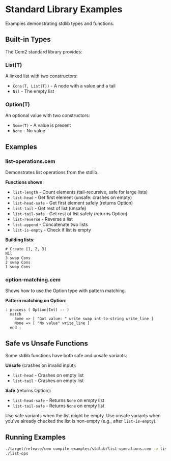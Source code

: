# Standard Library Examples

Examples demonstrating stdlib types and functions.

## Built-in Types

The Cem2 standard library provides:

### List(T)
A linked list with two constructors:
- `Cons(T, List(T))` - A node with a value and a tail
- `Nil` - The empty list

### Option(T)
An optional value with two constructors:
- `Some(T)` - A value is present
- `None` - No value

## Examples

### list-operations.cem
Demonstrates list operations from the stdlib.

**Functions shown**:
- `list-length` - Count elements (tail-recursive, safe for large lists)
- `list-head` - Get first element (unsafe: crashes on empty)
- `list-head-safe` - Get first element safely (returns Option)
- `list-tail` - Get rest of list (unsafe)
- `list-tail-safe` - Get rest of list safely (returns Option)
- `list-reverse` - Reverse a list
- `list-append` - Concatenate two lists
- `list-is-empty` - Check if list is empty

**Building lists**:
```cem
# Create [1, 2, 3]
Nil
3 swap Cons
2 swap Cons
1 swap Cons
```

### option-matching.cem
Shows how to use the Option type with pattern matching.

**Pattern matching on Option**:
```cem
: process ( Option(Int) -- )
  match
    Some => [ "Got value: " write swap int-to-string write_line ]
    None => [ "No value" write_line ]
  end ;
```

## Safe vs Unsafe Functions

Some stdlib functions have both safe and unsafe variants:

**Unsafe** (crashes on invalid input):
- `list-head` - Crashes on empty list
- `list-tail` - Crashes on empty list

**Safe** (returns Option):
- `list-head-safe` - Returns `None` on empty list
- `list-tail-safe` - Returns `None` on empty list

Use safe variants when the list might be empty. Use unsafe variants when you've already checked the list is non-empty (e.g., after `list-is-empty`).

## Running Examples

```bash
./target/release/cem compile examples/stdlib/list-operations.cem -o list-ops
./list-ops
```
